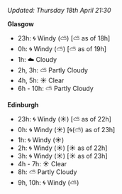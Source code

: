 *Updated: Thursday 18th April 21:30*

**Glasgow**

* 23h: :cyclone: Windy (:partly_sunny:) [:partly_sunny: as of 18h]
* 0h: :cyclone: Windy (:partly_sunny:) [:partly_sunny: as of 19h]
* 1h: :cloud: Cloudy
* 2h, 3h: :partly_sunny: Partly Cloudy
* 4h, 5h: :sunny: Clear
* 6h - 10h: :partly_sunny: Partly Cloudy

**Edinburgh**

* 23h: :cyclone: Windy (:sunny:) [:partly_sunny: as of 22h]
* 0h: :cyclone: Windy (:sunny:) [:cyclone:(:partly_sunny:) as of 23h]
* 1h: :cyclone: Windy (:sunny:)
* 2h: :cyclone: Windy (:sunny:) [:sunny: as of 22h]
* 3h: :cyclone: Windy (:sunny:) [:sunny: as of 23h]
* 4h - 7h: :sunny: Clear
* 8h: :partly_sunny: Partly Cloudy
* 9h, 10h: :cyclone: Windy (:partly_sunny:)
